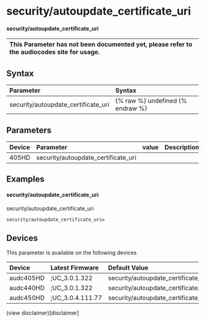 ﻿---
description: security/autoupdate_certificate_uri
search: false
---

# security/autoupdate_certificate_uri

#### security/autoupdate_certificate_uri


| This Parameter has not been documented yet, please refer to the audiocodes site for usage.  |
| :--- |

## Syntax
| Parameter | Syntax |
| :--- | :--- |
|security/autoupdate_certificate_uri | {% raw %} undefined {% endraw %} |

## Parameters
|Device|Parameter|value|Description|
|:---|:---|:---|:---|
| 405HD | security/autoupdate_certificate_uri |  |  |

## Examples
#### security/autoupdate_certificate_uri

security/autoupdate_certificate_uri

```
security/autoupdate_certificate_uri=
```

## Devices
This parameter is available on the following devices

| Device | Latest Firmware | Default Value |
|:---|:---|:---|
| audc405HD | ;UC_3.0.1.322 | security/autoupdate_certificate_uri= 
| audc440HD | ;UC_3.0.1.322 | security/autoupdate_certificate_uri= 
| audc450HD | ;UC_3.0.4.111.77 | security/autoupdate_certificate_uri= 

(view disclaimer)[disclaimer]
